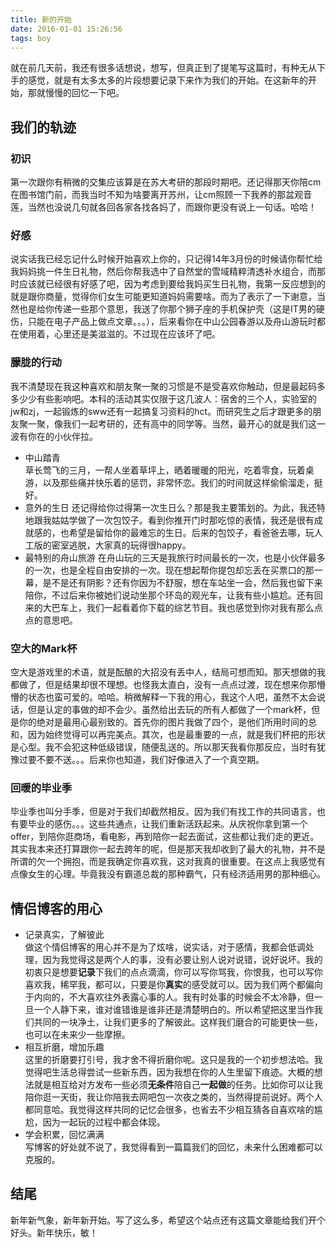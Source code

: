 ```yaml
---
title: 新的开始
date: 2016-01-01 15:26:56
tags: boy
---
```

就在前几天前，我还有很多话想说，想写，但真正到了提笔写这篇时，有种无从下手的感觉，就是有太多太多的片段想要记录下来作为我们的开始。在这新年的开始，那就慢慢的回忆一下吧。

<!-- more -->


## 我们的轨迹
### 初识
第一次跟你有稍微的交集应该算是在苏大考研的那段时期吧。还记得那天你陪cm在图书馆门前，而我当时不知为啥要离开苏州，让cm照顾一下我养的那盆观音莲，当然也没说几句就各回各家各找各妈了，而跟你更没有说上一句话。哈哈！

### 好感
说实话我已经忘记什么时候开始喜欢上你的，只记得14年3月份的时候请你帮忙给我妈妈挑一件生日礼物，然后你帮我选中了自然堂的雪域精粹清透补水组合，而那时应该就已经很有好感了吧，因为考虑到要给我妈买生日礼物，我第一反应想到的就是跟你商量，觉得你们女生可能更知道妈妈需要啥。而为了表示了一下谢意，当然也是给你传递一些那个意思，我送了你那个狮子座的手机保护壳（这是IT男的硬伤，只能在电子产品上做点文章。。。），后来看你在中山公园春游以及舟山游玩时都在使用着，心里还是美滋滋的。不过现在应该坏了吧。

### 朦胧的行动
我不清楚现在我这种喜欢和朋友聚一聚的习惯是不是受喜欢你触动，但是最起码多多少少有些影响吧。本科的活动其实仅限于这几波人：宿舍的三个人，实验室的jw和zj，一起锻炼的sww还有一起搞复习资料的hct。而研究生之后才跟更多的朋友聚一聚，像我们一起考研的，还有高中的同学等。当然，最开心的就是我们这一波有你在的小伙伴拉。
* 中山踏青  
    草长莺飞的三月，一帮人坐着草坪上，晒着暖暖的阳光，吃着零食，玩着桌游，以及那些痛并快乐着的惩罚，非常怀恋。我们的时间就这样偷偷溜走，挺好。
* 意外的生日
    还记得给你过得第一次生日么？那是我主要策划的。为此，我还特地跟我姑姑学做了一次包饺子。看到你推开门时那吃惊的表情，我还是很有成就感的，也希望是留给你的最难忘的生日。后来的包饺子，看爸爸去哪，玩人工版的密室逃脱，大家真的玩得很happy。
* 最特别的舟山旅游
    在舟山玩的三天是我旅行时间最长的一次，也是小伙伴最多的一次，也是全程自由安排的一次。现在想起帮你提包却忘丢在买票口的那一幕，是不是还有阴影？还有你因为不舒服，想在车站坐一会，然后我也留下来陪你，不过后来你被她们说动坐那个环岛的观光车，让我有些小尴尬。还有回来的大巴车上，我们一起看着你下载的综艺节目。我也感觉到你对我有那么点点的意思吧。

### 空大的Mark杯
空大是游戏里的术语，就是酝酿的大招没有丢中人，结局可想而知。那天想做的我都做了，但是结果却很不理想。也怪我太直白，没有一点点过渡，现在想来你那懵懵的状态也蛮可爱的。哈哈。稍微解释一下我的用心，我这个人吧，虽然不太会说话，但是认定的事做的却不会少。虽然给出去玩的所有人都做了一个mark杯，但是你的绝对是最用心最别致的。首先你的图片我做了四个，是他们所用时间的总和，因为始终觉得可以再完美点。其次，也是最重要的一点，就是我们杯把的形状是心型。我不会犯这种低级错误，随便乱送的。所以那天我看你那反应，当时有犹豫过要不要不送。。。后来你也知道，我们好像进入了一个真空期。


### 回暖的毕业季
毕业季也叫分手季，但是对于我们却截然相反。因为我们有找工作的共同语言，也有要毕业的感伤。。。这些共通点，让我们重新活跃起来。从庆祝你拿到第一个offer，到陪你逛商场，看电影，再到陪你一起去面试，这些都让我们走的更近。其实我本来还打算跟你一起去跨年的呢，但是那天我却收到了最大的礼物，并不是所谓的欠一个拥抱，而是我确定你喜欢我，这对我真的很重要。在这点上我感觉有点像女生的心理。毕竟我没有霸道总裁的那种霸气，只有经济适用男的那种细心。


## 情侣博客的用心
* 记录真实，了解彼此  
做这个情侣博客的用心并不是为了炫啥，说实话，对于感情，我都会低调处理，因为我觉得这是两个人的事，没有必要让别人说对说错，说好说坏。我的初衷只是想要**记录**下我们的点点滴滴，你可以写你骂我，你恨我，也可以写你喜欢我，稀罕我，都可以，只要是你**真实**的感受就可以。因为我们两个都偏向于内向的，不大喜欢往外表露心事的人。我有时处事的时候会不太冷静，但一旦一个人静下来，谁对谁错谁是谁非还是清楚明白的。所以希望把这里当作我们共同的一块净土，让我们更多的了解彼此。这样我们磨合的可能更快一些，也可以在未来少一些摩擦。
* 相互折磨，增加乐趣  
这里的折磨要打引号，我才舍不得折磨你呢。这只是我的一个初步想法哈。我觉得吧生活总得尝试一些新东西，因为我想在你的人生里留下痕迹。大概的想法就是相互给对方发布一些必须**无条件**陪自己**一起做**的任务。比如你可以让我陪你逛一天街，我让你陪我去网吧包一次夜之类的，当然得提前说好。两个人都同意哈。我觉得这样共同的记忆会很多，也省去不少相互猜各自喜欢啥的尴尬，因为一起玩的过程中都会体现。
* 学会积累，回忆满满  
写博客的好处就不说了，我觉得看到一篇篇我们的回忆，未来什么困难都可以克服的。

## 结尾
新年新气象，新年新开始。写了这么多，希望这个站点还有这篇文章能给我们开个好头。新年快乐，敏！


